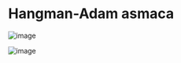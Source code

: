 # Hangman-Adam asmaca

![image](https://github.com/MrGorkemli/Hangman/assets/123131846/1205b245-cf21-4e70-96a1-188ab2558aa8)

![image](https://github.com/MrGorkemli/Hangman/assets/123131846/5c6a714d-6535-4880-89ec-858dbfe98ce5)

